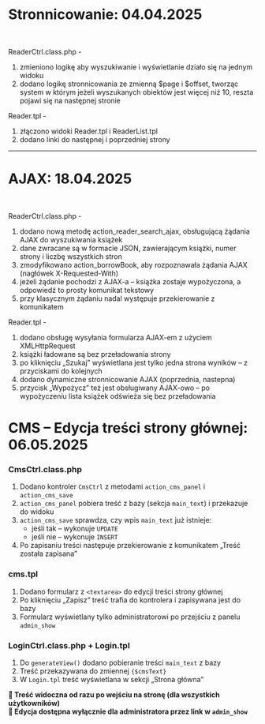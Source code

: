 <h1>Stronnicowanie: 04.04.2025</h1> <br>

ReaderCtrl.class.php - 
1. zmieniono logikę aby wyszukiwanie i wyświetlanie działo się na jednym widoku
2. dodano logikę stronnicowania ze zmienną $page i $offset, tworząc system w którym jeżeli wyszukanych obiektów jest więcej niż 10, reszta pojawi się na następnej stronie 

Reader.tpl -
1. złączono widoki Reader.tpl i ReaderList.tpl
2. dodano linki do następnej i poprzedniej strony
<hr>
<h1>AJAX: 18.04.2025</h1> <br>

ReaderCtrl.class.php -
1. dodano nową metodę action_reader_search_ajax, obsługującą żądania AJAX do wyszukiwania książek
2. dane zwracane są w formacie JSON, zawierającym książki, numer strony i liczbę wszystkich stron
3. zmodyfikowano action_borrowBook, aby rozpoznawała żądania AJAX (nagłówek X-Requested-With)
4. jeżeli żądanie pochodzi z AJAX-a – książka zostaje wypożyczona, a odpowiedź to prosty komunikat tekstowy
5. przy klasycznym żądaniu nadal występuje przekierowanie z komunikatem

Reader.tpl - 
1. dodano obsługę wysyłania formularza AJAX-em z użyciem XMLHttpRequest
2. książki ładowane są bez przeładowania strony
3. po kliknięciu „Szukaj” wyświetlana jest tylko jedna strona wyników – z przyciskami do kolejnych
4. dodano dynamiczne stronnicowanie AJAX (poprzednia, nastepna)
5. przycisk „Wypożycz” też jest obsługiwany AJAX-owo – po wypożyczeniu lista książek odświeża się bez przeładowania

<h1> CMS – Edycja treści strony głównej: 06.05.2025</h1>

<h3>CmsCtrl.class.php</h3>
<ol>
  <li>Dodano kontroler <code>CmsCtrl</code> z metodami <code>action_cms_panel</code> i <code>action_cms_save</code></li>
  <li><code>action_cms_panel</code> pobiera treść z bazy (sekcja <code>main_text</code>) i przekazuje do widoku</li>
  <li><code>action_cms_save</code> sprawdza, czy wpis <code>main_text</code> już istnieje:
    <ul>
      <li>jeśli tak – wykonuje <code>UPDATE</code></li>
      <li>jeśli nie – wykonuje <code>INSERT</code></li>
    </ul>
  </li>
  <li>Po zapisaniu treści następuje przekierowanie z komunikatem „Treść została zapisana”</li>
</ol>

<h3>cms.tpl</h3>
<ol>
  <li>Dodano formularz z <code>&lt;textarea&gt;</code> do edycji treści strony głównej</li>
  <li>Po kliknięciu „Zapisz” treść trafia do kontrolera i zapisywana jest do bazy</li>
  <li>Formularz wyświetlany tylko administratorowi po przejściu z panelu <code>admin_show</code></li>
</ol>

<h3>LoginCtrl.class.php + Login.tpl</h3>
<ol>
  <li>Do <code>generateView()</code> dodano pobieranie treści <code>main_text</code> z bazy</li>
  <li>Treść przekazywana do zmiennej <code>{$cmsText}</code></li>
  <li>W <code>Login.tpl</code> treść wyświetlana w sekcji „Strona główna”</li>
</ol>

<p><strong>📌 Treść widoczna od razu po wejściu na stronę (dla wszystkich użytkowników)</strong><br>
<strong>📌 Edycja dostępna wyłącznie dla administratora przez link w <code>admin_show</code></strong></p>
